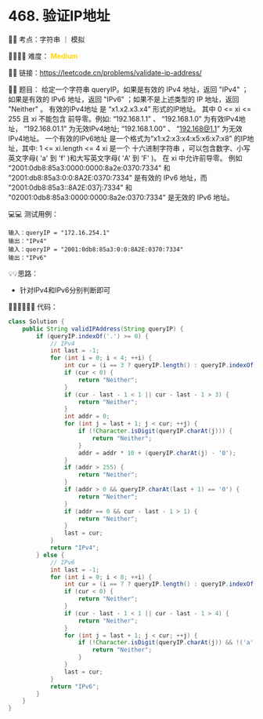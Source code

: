 # 468. 验证IP地址

🔑🔑 考点：字符串 ｜ 模拟

🚴‍♀️🚴‍♀️ 难度： <span style = "color:gold; font-weight:bold">Medium</span>

🔗🔗 链接：https://leetcode.cn/problems/validate-ip-address/

📖📖 题目：
给定一个字符串 queryIP。如果是有效的 IPv4 地址，返回 "IPv4" ；如果是有效的 IPv6 地址，返回 "IPv6" ；如果不是上述类型的 IP 地址，返回 "Neither" 。
有效的IPv4地址 是 “x1.x2.x3.x4” 形式的IP地址。 其中 0 <= xi <= 255 且 xi 不能包含 前导零。例如: “192.168.1.1” 、 “192.168.1.0” 为有效IPv4地址， “192.168.01.1” 为无效IPv4地址; “192.168.1.00” 、 “192.168@1.1” 为无效IPv4地址。
一个有效的IPv6地址 是一个格式为“x1:x2:x3:x4:x5:x6:x7:x8” 的IP地址，其中:
1 <= xi.length <= 4 xi 是一个 十六进制字符串 ，可以包含数字、小写英文字母( 'a' 到 'f' )和大写英文字母( 'A' 到 'F' )。
在 xi 中允许前导零。
例如 "2001:0db8:85a3:0000:0000:8a2e:0370:7334" 和 "2001:db8:85a3:0:0:8A2E:0370:7334" 是有效的 IPv6 地址，而 "2001:0db8:85a3::8A2E:037j:7334" 和 "02001:0db8:85a3:0000:0000:8a2e:0370:7334" 是无效的 IPv6 地址。

💻💻 测试用例：

```
输入：queryIP = "172.16.254.1"
输出："IPv4"
输入：queryIP = "2001:0db8:85a3:0:0:8A2E:0370:7334"
输出："IPv6"
```
💡💡思路：

- 针对IPv4和IPv6分别判断即可



👩🏻‍💻🧑🏻‍💻 代码：

```Java
class Solution {
    public String validIPAddress(String queryIP) {
        if (queryIP.indexOf('.') >= 0) {
            // IPv4
            int last = -1;
            for (int i = 0; i < 4; ++i) {
                int cur = (i == 3 ? queryIP.length() : queryIP.indexOf('.', last + 1));
                if (cur < 0) {
                    return "Neither";
                }
                if (cur - last - 1 < 1 || cur - last - 1 > 3) {
                    return "Neither";
                }
                int addr = 0;
                for (int j = last + 1; j < cur; ++j) {
                    if (!Character.isDigit(queryIP.charAt(j))) {
                        return "Neither";
                    }
                    addr = addr * 10 + (queryIP.charAt(j) - '0');
                }
                if (addr > 255) {
                    return "Neither";
                }
                if (addr > 0 && queryIP.charAt(last + 1) == '0') {
                    return "Neither";
                }
                if (addr == 0 && cur - last - 1 > 1) {
                    return "Neither";
                }
                last = cur;
            }
            return "IPv4";
        } else {
            // IPv6
            int last = -1;
            for (int i = 0; i < 8; ++i) {
                int cur = (i == 7 ? queryIP.length() : queryIP.indexOf(':', last + 1));
                if (cur < 0) {
                    return "Neither";
                }
                if (cur - last - 1 < 1 || cur - last - 1 > 4) {
                    return "Neither";
                }
                for (int j = last + 1; j < cur; ++j) {
                    if (!Character.isDigit(queryIP.charAt(j)) && !('a' <= Character.toLowerCase(queryIP.charAt(j)) && Character.toLowerCase(queryIP.charAt(j)) <= 'f')) {
                        return "Neither";
                    }
                }
                last = cur;
            }
            return "IPv6";
        }
    }
}

```









